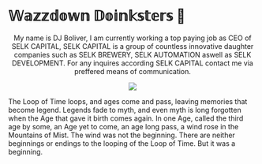 # **𝕎𝕒𝕫𝕫𝕕𝕠𝕨𝕟 𝔻𝕠𝕚𝕟𝕜𝕤𝕥𝕖𝕣𝕤 👋**

<p align="center">
  My name is DJ Boliver, I am currently working a top paying job as CEO of SELK CAPITAL, SELK CAPITAL is a group of countless innovative daughter companies such as SELK BREWERY, SELK AUTOMATION aswell as SELK DEVELOPMENT. For any inquires according SELK CAPITAL contact me via preffered means of communication.
  </p>

<p align="center">
  <img src="https://munchiesstreetfood.se/wp-content/uploads/2021/03/ezgif-3-13e18e1232fa.gif"
</p>

The Loop of Time loops, and ages come and pass, leaving memories that become legend. Legends fade to myth, and even myth is long forgotten when the Age that gave it birth comes again. In one Age, called the third age by some, an Age yet to come, an age long pass, a wind rose in the Mountains of Mist. The wind was not the beginning. There are neither beginnings or endings to the looping of the Loop of Time. But it was a beginning.
